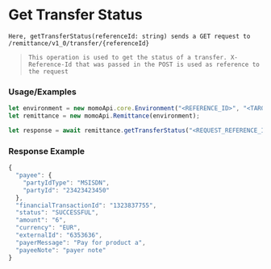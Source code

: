 # Get Transfer Status

`Here, getTransferStatus(referenceId: string) sends a GET request to /remittance/v1_0/transfer/{referenceId}`

> `This operation is used to get the status of a transfer. X-Reference-Id that was passed in the POST is used as reference to the request`

### Usage/Examples

```ts
let environment = new momoApi.core.Environment("<REFERENCE_ID>", "<TARGET_ENVIRONMENT>", "<CALLBACK_URL>", "<OPTIONS>");
let remittance = new momoApi.Remittance(environment);

let response = await remittance.getTransferStatus("<REQUEST_REFERENCE_ID>");
```

### Response Example

```ts
{
  "payee": {
    "partyIdType": "MSISDN",
    "partyId": "23423423450"
  },
  "financialTransactionId": "1323837755",
  "status": "SUCCESSFUL",
  "amount": "6",
  "currency": "EUR",
  "externalId": "6353636",
  "payerMessage": "Pay for product a",
  "payeeNote": "payer note"
}
```